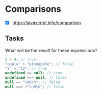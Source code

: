 # Comparisons

- [x] https://javascript.info/comparison

## Tasks

What will be the result for these expressions?

```js
5 > 4; // true
"apple" > "pineapple"; // false
"2" > "12"; // true
undefined == null; // true
undefined === null; // false
null == "\n0\n"; // false
null === +"\n0\n"; // false
```
